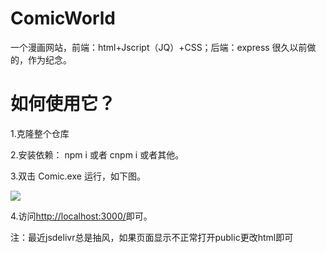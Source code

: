 # ComicWorld
一个漫画网站，前端：html+Jscript（JQ）+CSS；后端：express
很久以前做的，作为纪念。

# 如何使用它？
1.克隆整个仓库

2.安装依赖： npm i 或者 cnpm i 或者其他。

3.双击 Comic.exe 运行，如下图。

![](http://imgsrc.baidu.com/super/pic/item/58ee3d6d55fbb2fbe69c21c00a4a20a44723dca9.jpg)

4.访问[http://localhost:3000/](http://localhost:3000/)即可。

注：最近jsdelivr总是抽风，如果页面显示不正常打开public更改html即可

